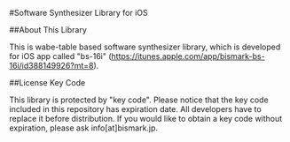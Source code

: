 #Software Synthesizer Library for iOS

##About This Library

This is wabe-table based software synthesizer library, which is developed for iOS app called "bs-16i" (https://itunes.apple.com/app/bismark-bs-16i/id388149926?mt=8).

##License Key Code

This library is protected by "key code".
Please notice that the key code included in this repository has expiration date. All developers have to replace it before distribution.
If you would like to obtain a key code without expiration, please ask info[at]bismark.jp.
